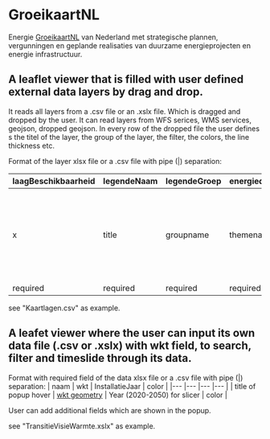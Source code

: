 # GroeikaartNL
Energie [GroeikaartNL](https://rvo-nl.github.io/GroeikaartNL) van Nederland met strategische plannen, vergunningen en geplande realisaties van duurzame energieprojecten en energie infrastructuur.

## A leaflet viewer that is filled with user defined external data layers by drag and drop.
It reads all layers from a .csv file or an .xslx file. Which is dragged and dropped by the user. 
It can read layers from WFS serices, WMS services, geojson, dropped geojson. 
In every row of the dropped file the user defines s the titel of the layer, the group of the layer, the filter, the colors, the line thickness etc.


Format of the layer xlsx file or a .csv file with pipe (|) separation:

| laagBeschikbaarheid |	legendeNaam |	legendeGroep |	energiedragerNetten	| dataType |	url |	laagNaam |	cqlFilter |	popup	| fig	| fillColor |	color	| weight	| opacity |	fillOpacity	| dash	| radius |	zoomMin	| zoomMax| 
| --- |--- |--- |--- |--- |--- |--- |--- |--- |--- |--- |--- |--- |--- |--- |--- |--- |--- |--- |
|x|title|groupname| themename |wms, wfs,geojson| url of WFS service or WMS service or name of dropped geojson| layername | filter| popupfiledname |figure for legend (circle, rect, line)| fillcolor | linecolor | thickness of line | opacity of line |	fillOpacity of polygon	| dash of line	| radius of points |	view zoom minimum	| view zoom maximum | 
|required | required | required | required | required | required | required | optional | optional | required | required | required | optional | optional | optional | optional | optional | optional | optional | 

see "Kaartlagen.csv" as example.


## A leafet viewer where the user can input its own data file (.csv or .xslx) with wkt field, to search, filter and timeslide through its data.

Format with required field of the data xlsx file or a .csv file with pipe (|) separation:
| naam | wkt | InstallatieJaar | color |
|--- |--- |--- |--- |
| title of popup hover | [wkt geometry](https://en.wikipedia.org/wiki/Well-known_text_representation_of_geometry) | Year (2020-2050) for slicer | color |

User can add additional fields which are shown in the popup.

see "TransitieVisieWarmte.xslx" as example.
